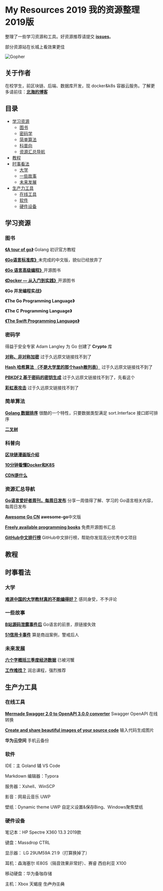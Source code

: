 # My Resources 2019 我的资源整理2019版

整理了一些学习资源和工具。好资源推荐请提交 [**issues**](https://github.com/wingsxdu/MyResources/issues)。

部分资源站在长城上看效果更佳

![Gopher](https://github.com/wingsxdu/MyResources/raw/master/img/COMING_SOON_GOPHER.png)

## 关于作者

在校学生，前区块链、后端、数据库开发，现 docker&k8s 容器云服务。了解更多请前往：[**北海的博客**](https://www.wingsxdu.com/)



## 目录

* [学习资源](#学习资源)
  * [图书](#图书)
  * [密码学](#密码学)
  * [简单算法](#简单算法)
  * [科普向](#科普向)
  * [资源汇总导航](#资源汇总导航)
* [教程](#教程)
* [时事看法](#时事看法)
  * [大学](#大学)
  * [一些故事](#一些故事)
  * [未来发展](#未来发展)
* [生产力工具](#生产力工具)
  * [在线工具](#在线工具)
  * [软件](#软件)
  * [硬件设备](#硬件设备)



## 学习资源

### 图书

[**《A tour of go》**](https://tour.go-zh.org/welcome/1) Golang 初识官方教程

[**《Go语言标准库》**](https://books.studygolang.com/The-Golang-Standard-Library-by-Example/)未完成的中文版，貌似已经放弃了

[**《Go 语言高级编程》**](https://chai2010.cn/advanced-go-programming-book)开源图书

[**《Docker — 从入门到实践》**]( https://yeasy.gitbooks.io/docker_practice/ )开源图书

**《Go 并发编程实战》**

**《The Go Programming Language》**

**《The C Programming Language》**

[**《The Swift Programming Language》**](https://github.com/SwiftGGTeam/the-swift-programming-language-in-chinese)

### 密码学

得益于安全专家 Adam Langley 为 Go 创建了 **Crypto** 库

[**对称、非对称加密**]()	过于久远原文链接找不到了

[**Hash 哈希算法 （不是大学里的那个hash散列表）**]()	过于久远原文链接找不到了

[**PBKDF2 基于密码的密钥生成**](https://blog.csdn.net/xy010902100449/article/details/52078767)	过于久远原文链接找不到了，先看这个

[**彩虹表攻击**]()	过于久远原文链接找不到了

### 简单算法

[**Golang 数据排序**](https://www.jianshu.com/p/1f42f2ba6c0d)	 很酷的一个特性，只要数据类型满足 sort.Interface 接口即可排序

[**二叉树**](https://blog.csdn.net/weixin_38075257/article/details/87949296)	

### 科普向

[**区块链漫画版介绍**]( https://blog.csdn.net/aa867734398/article/details/81591127 )

[**10分钟看懂Docker和K8S**](https://www.jianshu.com/p/f1f94c6968f5)

[**CDN是什么**](https://www.jianshu.com/p/57433bc34659)

### 资源汇总导航

[**Go语言爱好者周刊，每周日发布**](https://github.com/polaris1119/golangweekly) 	分享一周值得了解、学习的 Go语言相关内容，每周日发布 

[**Awesome Go CN**](https://github.com/yinggaozhen/awesome-go-cn) 	 **awesome-go**中文版

[**Freely available programming books**](https://github.com/EbookFoundation/free-programming-books)	免费开源图书汇总

[**GitHub中文排行榜**](https://github.com/kon9chunkit/GitHub-Chinese-Top-Charts)	 GitHub中文排行榜，帮助你发现高分优秀中文项目



## 教程





## 时事看法

### 大学

[**难道中国的大学教材真的不能编得好？**](https://www.zhihu.com/question/46885293?sort=created)	感同身受，不予评论

### 一些故事

[**B站源码泄露事件后**](https://studygolang.com/articles/19964)	Go语言的前景，原链接失效

[**51信用卡事件**](https://weibointl.api.weibo.cn/share/98444807.html?weibo_id=4429906211443523
)	算是商战案例，警戒后人

### 未来发展

[**六个字概括三季度经济数据**]()	已被河蟹

[**工作难找？**](https://mp.weixin.qq.com/s/r_OQrhj236aqXUNZRGXY9w)	润总课程，强烈推荐



## 生产力工具

### 在线工具

[**Mermade Swagger 2.0 to OpenAPI 3.0.0 converter**](https://mermade.org.uk/openapi-converter)	Swagger OpenAPI 在线转换

[**Create and share beautiful images of your source code**](https://carbon.now.sh/)	输入代码生成图片

**华为云空间**		手机云备份

### 软件

IDE：主 Goland 辅 VS Code

Markdown 编辑器：Typora 

服务器：Xshell、WinSCP

影音：网易云音乐 UWP

壁纸：Dynamic theme UWP		自定义设置&保存Bing、Windows聚焦壁纸

### 硬件设备

笔记本：HP Spectre X360 13.3 2019款

键盘：Massdrop CTRL

显示器： LG 29UM59A 21:9（打算换掉了） 

耳机：森海塞尔 IE80S（隔音效果非常好）、赛睿 西伯利亚 X100

移动硬盘：华为备咖存储 

主机：Xbox 天蝎座 	~~生产力工具~~

